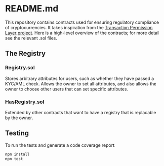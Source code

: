 # README.md

This repository contains contracts used for ensuring regulatory
compliance of cryptocurrencies. It takes inspiration from the
[Transaction Permission Layer project](https://github.com/TPL-protocol/tpl-contracts).
Here is a high-level overview of the contracts; for more detail
see the relevant .sol files.

## The Registry

### Registry.sol

Stores arbitrary attributes for users, such as whether they have
passed a KYC/AML check.
Allows the owner to set all attributes, and also allows the owner 
to choose other users that can set specific attributes.

### HasRegistry.sol

Extended by other contracts that want to have a registry that is
replacable by the owner.

## Testing

To run the tests and generate a code coverage report:
```bash
npm install
npm test
```
 
